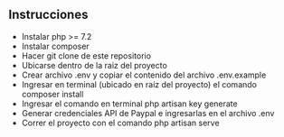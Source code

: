 ## Instrucciones

- Instalar php >= 7.2
- Instalar composer
- Hacer git clone de este repositorio
- Ubicarse dentro de la raiz del proyecto
- Crear archivo .env y copiar el contenido del archivo .env.example
- Ingresar en terminal (ubicado en raiz del proyecto) el comando composer install
- Ingresar el comando en terminal php artisan key generate
- Generar credenciales API de Paypal e ingresarlas en el archivo .env
- Correr el proyecto con el comando php artisan serve
